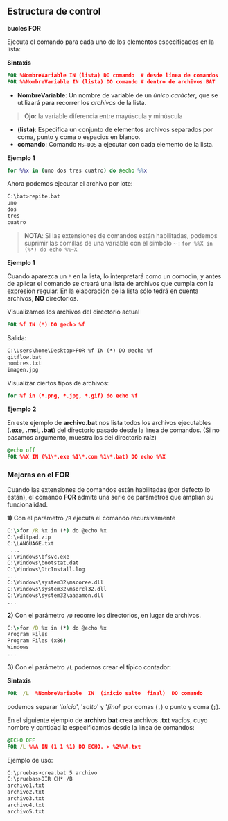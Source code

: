 ## Estructura de control

**bucles FOR**

Ejecuta el comando para cada uno de los elementos especificados en la lista:  

**Sintaxis**

```bat
FOR %NombreVariable IN (lista) DO comando  # desde línea de comandos
FOR %%NombreVariable IN (lista) DO comando # dentro de archivos BAT
```

- **NombreVariable**: Un nombre de variable de un *único carácter*, que se utilizará para recorrer los *archivos* de la lista.
> **Ojo:** la variable diferencia entre mayúscula y minúscula
- **(lista)**: Especifica un conjunto de elementos archivos separados por coma, punto y coma o espacios en blanco.
- **comando**: Comando `MS-DOS` a ejecutar con cada elemento de la lista.


**Ejemplo 1**

```bat
for %%x in (uno dos tres cuatro) do @echo %%x
```

Ahora podemos ejecutar el archivo por lote:

```txt
C:\bat>repite.bat
uno
dos
tres
cuatro
```

>**NOTA**: Si las extensiones de comandos están habilitadas, podemos suprimir las comillas de una variable con el símbolo `~` : `for %%X in (%*) do echo %%~X`

**Ejemplo 1**

Cuando aparezca un `*` en la lista, lo interpretará como un comodín, y antes de aplicar el comando se creará una lista de archivos que cumpla con la expresión regular. En la elaboración de la lista sólo tedrá en cuenta archivos, **NO** directorios.


Visualizamos los archivos del directorio actual

```cmd
FOR %f IN (*) DO @echo %f
```

Salida:

```txt
C:\Users\home\Desktop>FOR %f IN (*) DO @echo %f
gitflow.bat
nombres.txt
imagen.jpg
```

Visualizar ciertos tipos de archivos: 

```cmd
for %f in (*.png, *.jpg, *.gif) do echo %f
```

**Ejemplo 2**

En este ejemplo de **archivo.bat** nos lista todos los archivos ejecutables (**.exe**, **.msi**, **.bat**) del directorio pasado desde la línea de comandos. (Si no pasamos argumento, muestra los del directorio raíz)

```cmd
@echo off
FOR %%X IN (%1\*.exe %1\*.com %1\*.bat) DO echo %%X
```


### Mejoras en el FOR

Cuando las extensiones de comandos están habilitadas (por defecto lo están), el comando **FOR** admite una serie de parámetros que amplían su funcionalidad.

**1)** Con el parámetro `/R` ejecuta el comando recursivamente

```cmd
C:\>for /R %x in (*) do @echo %x
C:\editpad.zip
C:\LANGUAGE.txt
 ...
C:\Windows\bfsvc.exe
C:\Windows\bootstat.dat
C:\Windows\DtcInstall.log
...
C:\Windows\system32\mscoree.dll
C:\Windows\system32\msorcl32.dll
C:\Windows\system32\aaaamon.dll
...
```

**2)** Con el parámetro `/D` recorre los directorios, en lugar de archivos.


```cmd
C:\>for /D %x in (*) do @echo %x
Program Files
Program Files (x86)
Windows
...
```

**3)** Con el parámetro `/L` podemos crear el típico contador:

**Sintaxis**

```bat
FOR  /L  %NombreVariable  IN  (inicio salto  final)  DO comando
```

podemos separar '*inicio*', '*salto*' y '*final*' por comas (`,`) o punto y coma (`;`).

En el siguiente ejemplo de **archivo.bat** crea archivos **.txt** vacíos, cuyo nombre y cantidad la especificamos desde la línea de comandos: 

```cmd
@ECHO OFF
FOR /L %%A IN (1 1 %1) DO ECHO. > %2%%A.txt
```
Ejemplo de uso:

```txt
C:\pruebas>crea.bat 5 archivo
C:\pruebas>DIR CH* /B
archivo1.txt
archivo2.txt
archivo3.txt
archivo4.txt
archivo5.txt
```

